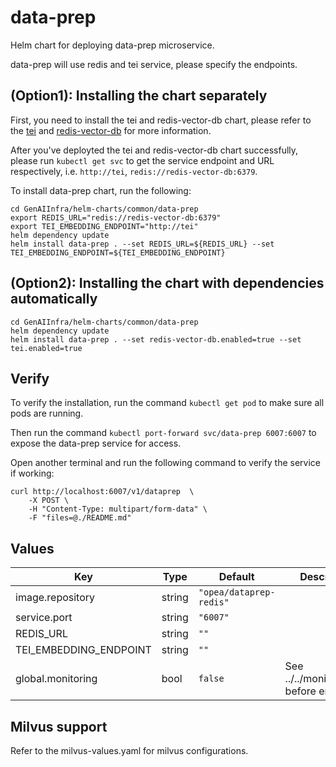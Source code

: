 # data-prep

Helm chart for deploying data-prep microservice.

data-prep will use redis and tei service, please specify the endpoints.

## (Option1): Installing the chart separately

First, you need to install the tei and redis-vector-db chart, please refer to the [tei](../tei/README.md) and [redis-vector-db](../redis-vector-db/README.md) for more information.

After you've deployted the tei and redis-vector-db chart successfully, please run `kubectl get svc` to get the service endpoint and URL respectively, i.e. `http://tei`, `redis://redis-vector-db:6379`.

To install data-prep chart, run the following:

```console
cd GenAIInfra/helm-charts/common/data-prep
export REDIS_URL="redis://redis-vector-db:6379"
export TEI_EMBEDDING_ENDPOINT="http://tei"
helm dependency update
helm install data-prep . --set REDIS_URL=${REDIS_URL} --set TEI_EMBEDDING_ENDPOINT=${TEI_EMBEDDING_ENDPOINT}
```

## (Option2): Installing the chart with dependencies automatically

```console
cd GenAIInfra/helm-charts/common/data-prep
helm dependency update
helm install data-prep . --set redis-vector-db.enabled=true --set tei.enabled=true

```

## Verify

To verify the installation, run the command `kubectl get pod` to make sure all pods are running.

Then run the command `kubectl port-forward svc/data-prep 6007:6007` to expose the data-prep service for access.

Open another terminal and run the following command to verify the service if working:

```console
curl http://localhost:6007/v1/dataprep  \
    -X POST \
    -H "Content-Type: multipart/form-data" \
    -F "files=@./README.md"
```

## Values

| Key                    | Type   | Default                 | Description                              |
| ---------------------- | ------ | ----------------------- | ---------------------------------------- |
| image.repository       | string | `"opea/dataprep-redis"` |                                          |
| service.port           | string | `"6007"`                |                                          |
| REDIS_URL              | string | `""`                    |                                          |
| TEI_EMBEDDING_ENDPOINT | string | `""`                    |                                          |
| global.monitoring      | bool   | `false`                 | See ../../monitoring.md before enabling! |

## Milvus support

Refer to the milvus-values.yaml for milvus configurations.

